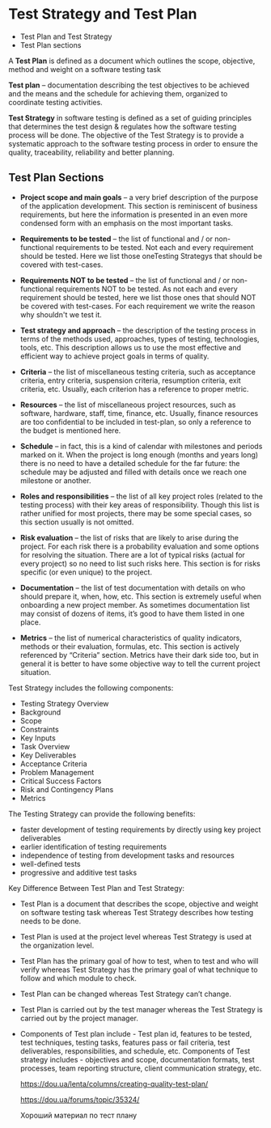 # Test Strategy and Test Plan

- Test Plan and Test Strategy
- Test Plan sections

A **Test Plan** is defined as a document which outlines the scope, objective, method
and weight on a software testing task

**Test plan** – documentation describing the test objectives to be achieved and
the means and the schedule for achieving them, organized to coordinate testing
activities.

**Test Strategy** in software testing is defined as a set of guiding principles
that determines the test design & regulates how the software testing process will
be done. The objective of the Test Strategy is to provide a systematic approach
to the software testing process in order to ensure the quality, traceability,
reliability and better planning.

## Test Plan Sections

- **Project scope and main goals** – a very brief description of the purpose of the
  application development. This section is reminiscent of business requirements,
  but here the information is presented in an even more condensed form with an emphasis
  on the most important tasks.

- **Requirements to be tested** – the list of functional and / or non-functional
  requirements to be tested. Not each and every requirement should be tested. Here
  we list those oneTesting Strategys that should be covered with test-cases.

- **Requirements NOT to be tested** – the list of functional and / or non-functional
  requirements NOT to be tested. As not each and every requirement should be tested,
  here we list those ones that should NOT be covered with test-cases. For each
  requirement we write the reason why shouldn't we test it.

- **Test strategy and approach** – the description of the testing process in terms
  of the methods used, approaches, types of testing, technologies, tools, etc. This
  description allows us to use the most effective and efficient way to achieve project
  goals in terms of quality.

- **Criteria** – the list of miscellaneous testing criteria, such as acceptance
  criteria, entry criteria, suspension criteria, resumption criteria, exit criteria,
  etc. Usually, each criterion has a reference to proper metric.

- **Resources** – the list of miscellaneous project resources, such as software,
  hardware, staff, time, finance, etc. Usually, finance resources are too confidential
  to be included in test-plan, so only a reference to the budget is mentioned here.

- **Schedule** – in fact, this is a kind of calendar with milestones and periods
  marked on it. When the project is long enough (months and years long) there is
  no need to have a detailed schedule for the far future: the schedule may be
  adjusted and filled with details once we reach one milestone or another.

- **Roles and responsibilities** – the list of all key project roles (related to
  the testing process) with their key areas of responsibility. Though this list is
  rather unified for most projects, there may be some special cases, so this section
  usually is not omitted.

- **Risk evaluation** – the list of risks that are likely to arise during the project.
  For each risk there is a probability evaluation and some options for resolving
  the situation. There are a lot of typical risks (actual for every project) so
  no need to list such risks here. This section is for risks specific (or even
  unique) to the project.

- **Documentation** – the list of test documentation with details on who should
  prepare it, when, how, etc. This section is extremely useful when onboarding a
  new project member. As sometimes documentation list may consist of dozens of
  items, it’s good to have them listed in one place.

- **Metrics** – the list of numerical characteristics of quality indicators,
  methods or their evaluation, formulas, etc. This section is actively referenced
  by “Criteria” section. Metrics have their dark side too, but in general it is
  better to have some objective way to tell the current project situation.

Test Strategy includes the following components:

- Testing Strategy Overview
- Background
- Scope
- Constraints
- Key Inputs
- Task Overview
- Key Deliverables
- Acceptance Criteria
- Problem Management
- Critical Success Factors
- Risk and Contingency Plans
- Metrics

The Testing Strategy can provide the following benefits:

- faster development of testing requirements by directly using key project deliverables
- earlier identification of testing requirements
- independence of testing from development tasks and resources
- well-defined tests
- progressive and additive test tasks

Key Difference Between Test Plan and Test Strategy:

- Test Plan is a document that describes the scope, objective and weight on software
  testing task whereas Test Strategy describes how testing needs to be done.
- Test Plan is used at the project level whereas Test Strategy is used at the
  organization level.
- Test Plan has the primary goal of how to test, when to test and who will verify
  whereas Test Strategy has the primary goal of what technique to follow and which
  module to check.
- Test Plan can be changed whereas Test Strategy can’t change.
- Test Plan is carried out by the test manager whereas the Test Strategy is carried
  out by the project manager.
- Components of Test plan include - Test plan id, features to be tested, test
  techniques, testing tasks, features pass or fail criteria, test deliverables,
  responsibilities, and schedule, etc. Components of Test strategy includes - 
  objectives and scope, documentation formats, test processes, team reporting structure,
  client communication strategy, etc.

  https://dou.ua/lenta/columns/creating-quality-test-plan/

  https://dou.ua/forums/topic/35324/

  Хороший материал по тест плану
